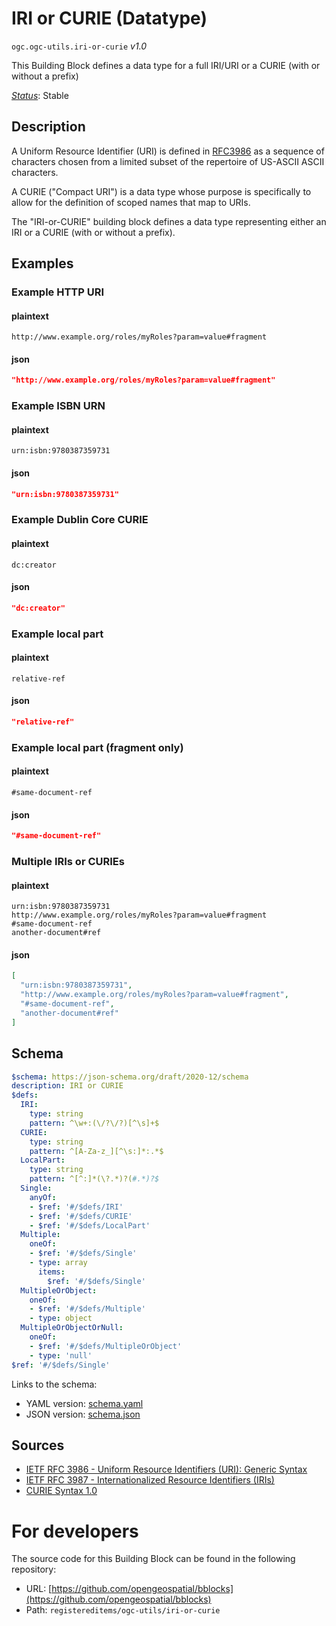 
# IRI or CURIE (Datatype)

`ogc.ogc-utils.iri-or-curie` *v1.0*

This Building Block defines a data type for a full IRI/URI or a CURIE (with or without a prefix)

[*Status*](http://www.opengis.net/def/status): Stable

## Description

A Uniform Resource Identifier (URI) is defined in [RFC3986](https://www.ietf.org/rfc/rfc3986.txt) as a
sequence of characters chosen from a limited subset of the repertoire
of US-ASCII ASCII characters.

A CURIE ("Compact URI") is a data type whose purpose is specifically to allow for the definition
of scoped names that map to URIs.

The "IRI-or-CURIE" building block defines a data type representing either an IRI or a CURIE (with or without a prefix).
## Examples

### Example HTTP URI
#### plaintext
```plaintext
http://www.example.org/roles/myRoles?param=value#fragment
```

#### json
```json
"http://www.example.org/roles/myRoles?param=value#fragment"
```


### Example ISBN URN
#### plaintext
```plaintext
urn:isbn:9780387359731
```

#### json
```json
"urn:isbn:9780387359731"
```


### Example Dublin Core CURIE
#### plaintext
```plaintext
dc:creator
```

#### json
```json
"dc:creator"
```


### Example local part
#### plaintext
```plaintext
relative-ref
```

#### json
```json
"relative-ref"
```


### Example local part (fragment only)
#### plaintext
```plaintext
#same-document-ref
```

#### json
```json
"#same-document-ref"
```


### Multiple IRIs or CURIEs
#### plaintext
```plaintext
urn:isbn:9780387359731
http://www.example.org/roles/myRoles?param=value#fragment
#same-document-ref
another-document#ref

```

#### json
```json
[
  "urn:isbn:9780387359731",
  "http://www.example.org/roles/myRoles?param=value#fragment",
  "#same-document-ref",
  "another-document#ref"
]

```

## Schema

```yaml
$schema: https://json-schema.org/draft/2020-12/schema
description: IRI or CURIE
$defs:
  IRI:
    type: string
    pattern: ^\w+:(\/?\/?)[^\s]+$
  CURIE:
    type: string
    pattern: ^[A-Za-z_][^\s:]*:.*$
  LocalPart:
    type: string
    pattern: ^[^:]*(\?.*)?(#.*)?$
  Single:
    anyOf:
    - $ref: '#/$defs/IRI'
    - $ref: '#/$defs/CURIE'
    - $ref: '#/$defs/LocalPart'
  Multiple:
    oneOf:
    - $ref: '#/$defs/Single'
    - type: array
      items:
        $ref: '#/$defs/Single'
  MultipleOrObject:
    oneOf:
    - $ref: '#/$defs/Multiple'
    - type: object
  MultipleOrObjectOrNull:
    oneOf:
    - $ref: '#/$defs/MultipleOrObject'
    - type: 'null'
$ref: '#/$defs/Single'

```

Links to the schema:

* YAML version: [schema.yaml](https://opengeospatial.github.io/bblocks/annotated-schemas/ogc-utils/iri-or-curie/schema.json)
* JSON version: [schema.json](https://opengeospatial.github.io/bblocks/annotated-schemas/ogc-utils/iri-or-curie/schema.yaml)

## Sources

* [IETF RFC 3986 - Uniform Resource Identifiers (URI): Generic Syntax](https://www.ietf.org/rfc/rfc3986.txt)
* [IETF RFC 3987 - Internationalized Resource Identifiers (IRIs)](https://www.ietf.org/rfc/rfc3987.txt)
* [CURIE Syntax 1.0](https://www.w3.org/TR/curie/)

# For developers

The source code for this Building Block can be found in the following repository:

* URL: [https://github.com/opengeospatial/bblocks](https://github.com/opengeospatial/bblocks)
* Path: `registereditems/ogc-utils/iri-or-curie`


